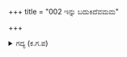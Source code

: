 +++
title = "002 ಇನ್ನು ಬದುಕಿದೆವಮಮ"

+++

<details><summary>ಗದ್ಯ (ಕ.ಗ.ಪ) </summary>

2. ಇನ್ನು ಬದುಕಿದೆವು, ಆಹಾ.... ರಾಕ್ಷಸ ಕುನ್ನಿಯ ಸೇವೆ ಮುಗಿಯಿತು ಎಂದು ನಿನ್ನ ಪಕ್ಷದವರ ಅತಿ ಭೀತಿ ಮುದುಡಿತು, ಸಂತೋಷ ಹೆಚ್ಚಿತು. ಶತ್ರುಸೇನೆಯು "ಫಡ, ಫಡ ಇನ್ನು ಸೂತತನುಜ ಕರ್ಣನ ಕರುಳನ್ನು ಬೆನ್ನಲ್ಲಿ ಹೊರಸೆಳೆಯುತ್ತೇವೆ, ಯುದ್ಧಕ್ಕೆ ನನ್ನನ್ನು ಬಿಡು, ಬಿಡು" ಎನ್ನುತ್ತಾ ಗರ್ಜಿಸಿ ಪ್ರವೇಶಿಸಿತು.
</details>
